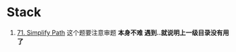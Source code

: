 # Stack
1. [71. Simplify Path](https://leetcode.com/problems/simplify-path/description/) 这个题要注意审题 **本身不难** **遇到..就说明上一级目录没有用了**
